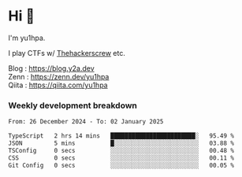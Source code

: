 # Hi 👋

I'm yu1hpa.

I play CTFs w/ [Thehackerscrew](https://www.thehackerscrew.team/) etc.

Blog : https://blog.y2a.dev  
Zenn : https://zenn.dev/yu1hpa  
Qiita : https://qiita.com/yu1hpa  

### Weekly development breakdown

<!--START_SECTION:waka-->

```txt
From: 26 December 2024 - To: 02 January 2025

TypeScript   2 hrs 14 mins   ████████████████████████░   95.49 %
JSON         5 mins          █░░░░░░░░░░░░░░░░░░░░░░░░   03.88 %
TSConfig     0 secs          ░░░░░░░░░░░░░░░░░░░░░░░░░   00.48 %
CSS          0 secs          ░░░░░░░░░░░░░░░░░░░░░░░░░   00.11 %
Git Config   0 secs          ░░░░░░░░░░░░░░░░░░░░░░░░░   00.05 %
```

<!--END_SECTION:waka-->

